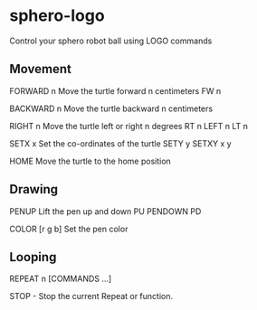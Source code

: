 sphero-logo
===========

Control your sphero robot ball using LOGO commands

Movement
--------
  FORWARD n       Move the turtle forward n centimeters
  FW n    

  BACKWARD n      Move the turtle backward n centimeters

RIGHT n         Move the turtle left or right n degrees
RT n
LEFT n
LT n

SETX x          Set the co-ordinates of the turtle
SETY y
SETXY x y

HOME            Move the turtle to the home position

Drawing
-------
PENUP           Lift the pen up and down
PU
PENDOWN
PD

COLOR [r g b]   Set the pen color

Looping
-------
REPEAT n [COMMANDS ...]

STOP    - Stop the current Repeat or function.
